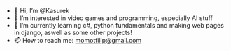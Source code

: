 - 👋 Hi, I’m @Kasurek
- 👀 I’m interested in video games and programming, especially AI stuff
- 🌱 I’m currently learning c#, python fundamentals and making web pages in django, aswell as some other projects!
- 📫 How to reach me: momotfilip@gmail.com


